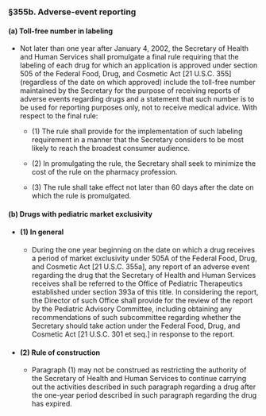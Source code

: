 ### §355b. Adverse-event reporting
#### (a) Toll-free number in labeling
* Not later than one year after January 4, 2002, the Secretary of Health and Human Services shall promulgate a final rule requiring that the labeling of each drug for which an application is approved under section 505 of the Federal Food, Drug, and Cosmetic Act [21 U.S.C. 355] (regardless of the date on which approved) include the toll-free number maintained by the Secretary for the purpose of receiving reports of adverse events regarding drugs and a statement that such number is to be used for reporting purposes only, not to receive medical advice. With respect to the final rule:

  * (1) The rule shall provide for the implementation of such labeling requirement in a manner that the Secretary considers to be most likely to reach the broadest consumer audience.

  * (2) In promulgating the rule, the Secretary shall seek to minimize the cost of the rule on the pharmacy profession.

  * (3) The rule shall take effect not later than 60 days after the date on which the rule is promulgated.

#### (b) Drugs with pediatric market exclusivity
* #### (1) In general
  * During the one year beginning on the date on which a drug receives a period of market exclusivity under 505A of the Federal Food, Drug, and Cosmetic Act [21 U.S.C. 355a], any report of an adverse event regarding the drug that the Secretary of Health and Human Services receives shall be referred to the Office of Pediatric Therapeutics established under section 393a of this title. In considering the report, the Director of such Office shall provide for the review of the report by the Pediatric Advisory Committee, including obtaining any recommendations of such subcommittee regarding whether the Secretary should take action under the Federal Food, Drug, and Cosmetic Act [21 U.S.C. 301 et seq.] in response to the report.

* #### (2) Rule of construction
  * Paragraph (1) may not be construed as restricting the authority of the Secretary of Health and Human Services to continue carrying out the activities described in such paragraph regarding a drug after the one-year period described in such paragraph regarding the drug has expired.